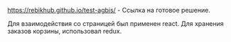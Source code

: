 https://rebikhub.github.io/test-agbis/ - Ссылка на готовое решение.

Для взаимодействия со страницей был применен react. Для хранения заказов корзины, использовал redux.

